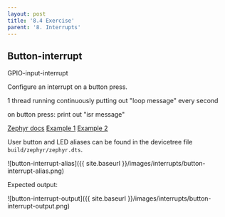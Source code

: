 ```yaml
---
layout: post
title: '8.4 Exercise'
parent: '8. Interrupts'
---
```


## Button-interrupt
GPIO-input-interrupt

Configure an interrupt on a button press.

1 thread running continuously putting out "loop message" every second

on button press: print out "isr message"



[Zephyr docs](https://docs.zephyrproject.org/1.9.0/kernel/other/interrupts.html)
[Example 1](https://github.com/zephyrproject-rtos/zephyr/issues/13514)
[Example 2](https://github.com/zephyrproject-rtos/zephyr/issues/9630)

User button and LED aliases can be found in the devicetree file `build/zephyr/zephyr.dts`.

![button-interrupt-alias]({{ site.baseurl }}/images/interrupts/button-interrupt-alias.png)

Expected output:

![button-interrupt-output]({{ site.baseurl }}/images/interrupts/button-interrupt-output.png)
